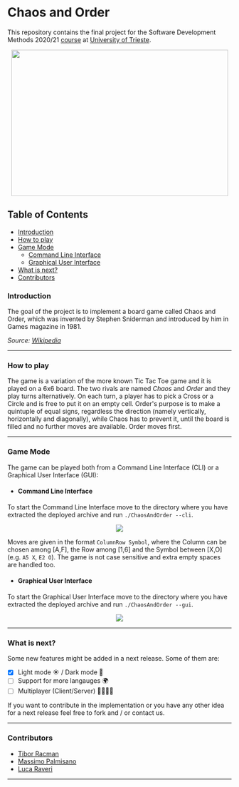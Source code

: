 # Chaos and Order

This repository contains the final project for the Software Development Methods 2020/21 [course](https://corsi.units.it/en/sm34/teaching-unit/software-development-methods-567sm-2020-pds0-2018-ord-2018-common) at [University of Trieste](https://www.units.it/en).

<p align="center">
<img src="https://github.com/RacmanT/ChaosAndOrder/blob/main/screenshots/Logo.png" height="328" width="487">
</p>

## Table of Contents

- [Introduction](#introduction)
- [How to play](#how-to-play)
- [Game Mode](#game-mode)
    - [Command Line Interface](#command-line-interface)
    - [Graphical User Interface](#graphical-user-interface)
- [What is next?](#what-is-next)
- [Contributors](#contributors)



### Introduction

The goal of the project is to implement a board game called Chaos and Order, which was invented by Stephen Sniderman and introduced by him in Games magazine in 1981.

_Source: [Wikipedia](https://en.wikipedia.org/wiki/Order_and_Chaos)_

---

### How to play

The game is a variation of the more known Tic Tac Toe game and it is played on a 6x6 board. The two rivals are named _Chaos_ and _Order_ and they play turns alternatively. On each turn, a player has to pick a Cross or a Circle and is free to put it on an empty cell. Order's purpose is to make a quintuple of equal signs, regardless the direction (namely vertically, horizontally and diagonally), while Chaos has to prevent it, until the board is filled and no further moves are available.
Order moves first.

---


### Game Mode


The game can be played both from a Command Line Interface (CLI) or a Graphical User Interface (GUI):

- #### Command Line Interface

To start the Command Line Interface move to the directory where you have extracted the deployed archive and run `./ChaosAndOrder --cli`.

<p align="center">
<img src="https://github.com/RacmanT/ChaosAndOrder/blob/main/screenshots/CLI_1.png">
</p>

Moves are given in the format `ColumnRow Symbol`, where the Column can be chosen among [A,F], the Row among [1,6] and the Symbol between [X,O] (e.g. `A5 X`, `E2 O`). The game is not case sensitive and extra empty spaces are handled too.

- #### Graphical User Interface

To start the Graphical User Interface move to the directory where you have extracted the deployed archive and run `./ChaosAndOrder --gui`.

<p align="center">
<img src="https://github.com/RacmanT/ChaosAndOrder/blob/main/screenshots/GUI_1.gif">
</p>


---

### What is next?

Some new features might be added in a next release. Some of them are:

- [x] Light mode :sunny: / Dark mode :crescent_moon:
- [ ] Support for more langauges :earth_africa:
- [ ] Multiplayer (Client/Server) :family_man_man_girl_boy:

If you want to contribute in the implementation or you have any other idea for a next release feel free to fork and / or contact us.


---

### Contributors

- [Tibor Racman](https://github.com/RacmanT)
- [Massimo Palmisano](https://github.com/PalMassimo)
- [Luca Raveri](https://github.com/LucaRaveri)

---
